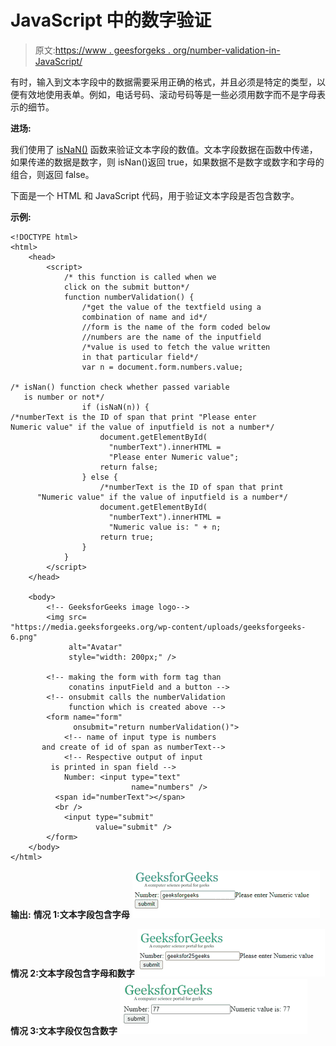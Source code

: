 # JavaScript 中的数字验证

> 原文:[https://www . geesforgeks . org/number-validation-in-JavaScript/](https://www.geeksforgeeks.org/number-validation-in-javascript/)

有时，输入到文本字段中的数据需要采用正确的格式，并且必须是特定的类型，以便有效地使用表单。例如，电话号码、滚动号码等是一些必须用数字而不是字母表示的细节。

**进场:**

我们使用了 [isNaN()](https://www.geeksforgeeks.org/number-isnan-javascript/) 函数来验证文本字段的数值。文本字段数据在函数中传递，如果传递的数据是数字，则 isNan()返回 true，如果数据不是数字或数字和字母的组合，则返回 false。

下面是一个 HTML 和 JavaScript 代码，用于验证文本字段是否包含数字。

**示例:**

```
<!DOCTYPE html>
<html>
    <head>
        <script>
            /* this function is called when we
            click on the submit button*/
            function numberValidation() {
                /*get the value of the textfield using a 
                combination of name and id*/
                //form is the name of the form coded below
                //numbers are the name of the inputfield
                /*value is used to fetch the value written 
                in that particular field*/
                var n = document.form.numbers.value;

/* isNan() function check whether passed variable 
   is number or not*/
                if (isNaN(n)) {
/*numberText is the ID of span that print "Please enter 
Numeric value" if the value of inputfield is not a number*/
                    document.getElementById(
                      "numberText").innerHTML =
                      "Please enter Numeric value";
                    return false;
                } else {
                    /*numberText is the ID of span that print 
      "Numeric value" if the value of inputfield is a number*/
                    document.getElementById(
                      "numberText").innerHTML = 
                      "Numeric value is: " + n;
                    return true;
                }
            }
        </script>
    </head>

    <body>
        <!-- GeeksforGeeks image logo-->
        <img src=
"https://media.geeksforgeeks.org/wp-content/uploads/geeksforgeeks-6.png" 
             alt="Avatar" 
             style="width: 200px;" />

        <!-- making the form with form tag than
             conatins inputField and a button -->
        <!-- onsubmit calls the numberValidation
             function which is created above -->
        <form name="form"
              onsubmit="return numberValidation()">
            <!-- name of input type is numbers 
       and create of id of span as numberText-->
            <!-- Respective output of input 
         is printed in span field -->
            Number: <input type="text"
                           name="numbers" />
          <span id="numberText"></span>
          <br />
            <input type="submit"
                   value="submit" />
        </form>
    </body>
</html>
```

**输出:**
**情况 1:文本字段包含字母**
![](img/4d1dbc848d56fd1636849ea29c3191c7.png)

**情况 2:文本字段包含字母和数字**
![](img/d40faeacd3fcfc95ac028566b0c8858b.png)
**情况 3:文本字段仅包含数字**
![](img/42c41140576bd358001936a9bcc88105.png)